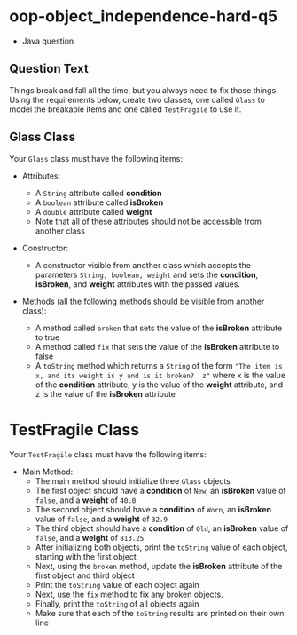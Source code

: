 # oop-object_independence-hard-q5

- Java question

## Question Text
Things break and fall all the time, but you always need to fix those things. Using the requirements below, create
two classes, one called `Glass` to model the breakable items and one called `TestFragile` to use it.

## Glass Class

Your `Glass` class must have the following items:

- Attributes:
    - A `String` attribute called **condition**
    - A `boolean` attribute called **isBroken**
    - A `double` attribute called **weight**
    - Note that all of these attributes should not be accessible from another class

- Constructor:
    - A constructor visible from another class which accepts the parameters `String, boolean, weight` and sets the 
      **condition**, **isBroken**, and **weight** attributes with the passed values.

- Methods (all the following methods should be visible from another class):
    - A method called `broken` that sets the value of the **isBroken** attribute to true
    - A method called `fix` that sets the value of the **isBroken** attribute to false
    - A `toString` method which returns a `String` of the form `"The item is x, and its weight is y and is it broken? 
      z"` where x is the value of the **condition** attribute, y is the value of the **weight** attribute, and z is the
      value of the **isBroken** attribute

# TestFragile Class

Your `TestFragile` class must have the following items:

- Main Method:
    - The main method should initialize three `Glass` objects
    - The first object should have a **condition** of `New`, an **isBroken** value of `false`, and a **weight** of `40.0`
    - The second object should have a **condition** of `Worn`, an **isBroken** value of `false`, and a **weight** of `32.9`
    - The third object should have a **condition** of `Old`, an **isBroken** value of `false`, and a **weight** of `813.25`
    - After initializing both objects, print the `toString` value of each object, starting with the first object
    - Next, using the `broken` method, update the **isBroken** attribute of the first object and third object
    - Print the `toString` value of each object again
    - Next, use the `fix` method to fix any broken objects.
    - Finally, print the `toString` of all objects again
    - Make sure that each of the `toString` results are printed on their own line
